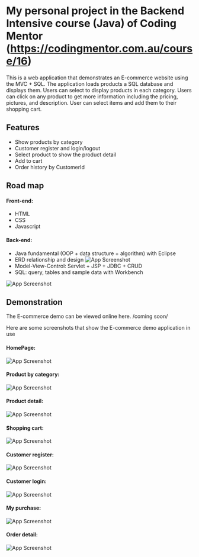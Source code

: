 # My personal project in the Backend Intensive course (Java) of Coding Mentor (https://codingmentor.com.au/course/16)

This is a web application that demonstrates an E-commerce website using the MVC + SQL. The application loads products a SQL database and displays them. Users can select to display products in each category. Users can click on any product to get more information including the pricing, pictures, and description. User can select items and add them to their shopping cart.

## Features

- Show products by category
- Customer register and login/logout
- Select product to show the product detail
- Add to cart
- Order history by CustomerId

## Road map

#### Front-end: 
- HTML
- CSS
- Javascript

#### Back-end: 
- Java fundamental (OOP + data structure + algorithm) with Eclipse
- ERD relationship and design
![App Screenshot](https://live.staticflickr.com/65535/52586226353_a866d87f8c_b.jpg)
- Model-View-Control: Servlet + JSP + JDBC + CRUD
- SQL: query, tables and sample data with Workbench

![App Screenshot](https://live.staticflickr.com/65535/52585970304_3b63d91f63_m.jpg)

## Demonstration
The E-commerce  demo can be viewed online here. /coming soon/

Here are some screenshots that show the E-commerce demo application in use

#### HomePage:
![App Screenshot](https://live.staticflickr.com/65535/52586171828_f84ff58484_z.jpg)

#### Product by category:
![App Screenshot](https://live.staticflickr.com/65535/52586089475_5d83446fa2_k.jpg)

#### Product detail:
![App Screenshot](https://live.staticflickr.com/65535/52586175950_7d24330223_k.jpg)

#### Shopping cart:
![App Screenshot](https://live.staticflickr.com/65535/52586089500_410a011dc9_k.jpg)

#### Customer register:
![App Screenshot](https://live.staticflickr.com/65535/52585182122_6d1cd01f70_k.jpg)

#### Customer login:
![App Screenshot](https://live.staticflickr.com/65535/52586089415_ea965032f1_k.jpg)

#### My purchase:
![App Screenshot](https://live.staticflickr.com/65535/52623597929_cded077ea5_k.jpg)

#### Order detail:
![App Screenshot](https://live.staticflickr.com/65535/52623826233_8328dc8900_k.jpg)

